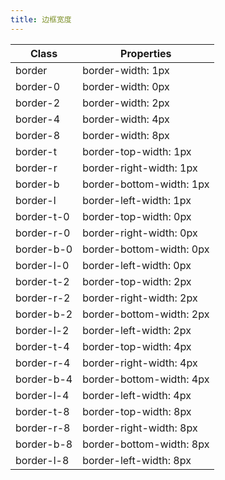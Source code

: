 ```yaml
---
title: 边框宽度
---
```


| Class       | Properties               |
| ----------- | ------------------------ |
| border | border-width: 1px |
| border-0 | border-width: 0px |
| border-2 | border-width: 2px |
| border-4 | border-width: 4px |
| border-8 | border-width: 8px |
| border-t | border-top-width: 1px |
| border-r | border-right-width: 1px |
| border-b | border-bottom-width: 1px |
| border-l | border-left-width: 1px |
| border-t-0 | border-top-width: 0px |
| border-r-0 | border-right-width: 0px |
| border-b-0 | border-bottom-width: 0px |
| border-l-0 | border-left-width: 0px |
| border-t-2 | border-top-width: 2px |
| border-r-2 | border-right-width: 2px |
| border-b-2 | border-bottom-width: 2px |
| border-l-2 | border-left-width: 2px |
| border-t-4 | border-top-width: 4px |
| border-r-4 | border-right-width: 4px |
| border-b-4 | border-bottom-width: 4px |
| border-l-4 | border-left-width: 4px |
| border-t-8 | border-top-width: 8px |
| border-r-8 | border-right-width: 8px |
| border-b-8 | border-bottom-width: 8px |
| border-l-8 | border-left-width: 8px |